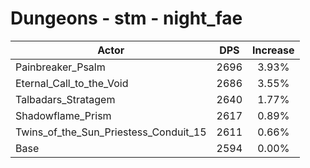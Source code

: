 # Dungeons - stm - night_fae
| Actor | DPS | Increase |
|---|:---:|:---:|
|Painbreaker_Psalm|2696|3.93%|
|Eternal_Call_to_the_Void|2686|3.55%|
|Talbadars_Stratagem|2640|1.77%|
|Shadowflame_Prism|2617|0.89%|
|Twins_of_the_Sun_Priestess_Conduit_15|2611|0.66%|
|Base|2594|0.00%|
